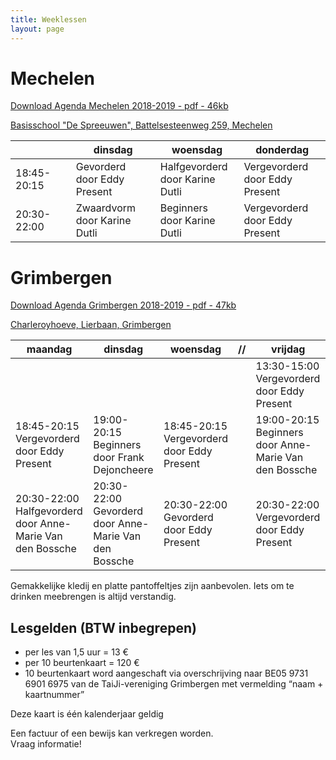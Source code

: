 ```yaml
---
title: Weeklessen
layout: page
---
```



# Mechelen
[Download Agenda Mechelen 2018-2019 - pdf - 46kb](/flyers/Mechelen_2018-2019.pdf) 

[Basisschool "De Spreeuwen", Battelsesteenweg 259, Mechelen](https://maps.google.be/maps?q=51.030872,4.461348&hl=en&num=1&gl=BE&t=m&z=16)

<table>
<thead>
<tr>
	<th>&nbsp;</th>
	<th>dinsdag</th>
	<th>woensdag</th>
	<th>donderdag</th>
</tr>
</thead>
<tbody>
<tr>
	<td>18:45-20:15</td>
	<td>Gevorderd <br>door Eddy Present</td>
	<td>Halfgevorderd <br>door Karine Dutli</td>
	<td>Vergevorderd <br>door Eddy Present</td>
</tr>
<tr>
	<td>20:30-22:00</td>
	<td>Zwaardvorm <br>door Karine Dutli</td>
	<td>Beginners <br>door Karine Dutli</td>
	<td>Vergevorderd <br>door Eddy Present</td>
</tr>
</tbody>
</table>



# Grimbergen
[Download Agenda Grimbergen 2018-2019 - pdf - 47kb](/flyers/Grimbergen_2018-2019.pdf) 

[Charleroyhoeve, Lierbaan, Grimbergen](https://goo.gl/maps/zuG3MTbFtg82)


<table>
<thead>
<tr>
	<th>maandag</th>
	<th>dinsdag</th>
	<th>woensdag</th>
	<th>//</th>
	<th>vrijdag</th>
</tr>
</thead>
<tbody>
<tr>
	<td>&nbsp;</td>
	<td>&nbsp;</td>
	<td>&nbsp;</td>
	<td>&nbsp;</td>
	<td>13:30-15:00<br>Vergevorderd <br>door Eddy Present</td>
</tr>
<!-- <tr>
	<td>&nbsp;</td>
	<td>&nbsp;</td>
	<td>&nbsp;</td>
	<td>&nbsp;</td>
	<td>15:15-16:45<br>?? <br>door Anne-Marie Van den Bossche</td>
</tr> -->
<tr>
	<td>18:45-20:15<br>Vergevorderd  <br>door Eddy Present</td>
	<td>19:00-20:15<br>Beginners <br>door Frank Dejoncheere</td>
	<td>18:45-20:15<br>Vergevorderd <br>door Eddy Present</td>
	<td>&nbsp;</td>
	<td>19:00-20:15<br>Beginners <br>door Anne-Marie Van den Bossche</td>
</tr>
<tr>
	<td> 20:30-22:00<br>Halfgevorderd <br>door Anne-Marie Van den Bossche </td>
	<td> 20:30-22:00<br>Gevorderd <br>door Anne-Marie Van den Bossche </td>
	<td> 20:30-22:00<br>Gevorderd <br>door Eddy Present </td>
	<td>&nbsp;</td>
	<td> 20:30-22:00<br>Vergevorderd <br>door Eddy Present</td>
</tr>
</tbody>
</table>


Gemakkelijke kledij en platte pantoffeltjes zijn aanbevolen. Iets om te drinken meebrengen is altijd verstandig.

## Lesgelden (BTW inbegrepen)
* per les van 1,5 uur = 13 &euro;
* per 10 beurtenkaart = 120 &euro; 
* 10 beurtenkaart word aangeschaft via overschrijving naar BE05 9731 6901 6975 van de TaiJi-vereniging Grimbergen met vermelding “naam + kaartnummer”


Deze kaart is één kalenderjaar geldig

Een factuur of een bewijs kan verkregen worden.  
Vraag informatie!
